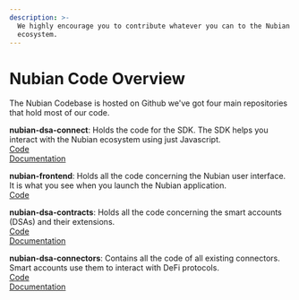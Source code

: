 ```yaml
---
description: >-
  We highly encourage you to contribute whatever you can to the Nubian
  ecosystem.
---
```


# Nubian Code Overview

The Nubian Codebase is hosted on Github we've got four main repositories that hold most of our code.

**nubian-dsa-connect**: Holds the code for the SDK. The SDK helps you interact with the Nubian ecosystem using just Javascript.   
[Code](https://github.com/Open-Currency-Collective/nubian-dsa-connect)   
[Documentation](sdk/)

**nubian-frontend**: Holds all the code concerning the Nubian user interface. It is what you see when you launch the Nubian application.  
[Code](https://github.com/Open-Currency-Collective/nubian-frontend)

**nubian-dsa-contracts**: Holds all the code concerning the smart accounts \(DSAs\) and their extensions.  
[Code](https://github.com/Open-Currency-Collective/nubian-dsa-contracts)  
[Documentation](dsa-introduction/)

**nubian-dsa-connectors**: Contains all the code of all existing connectors. Smart accounts use them to interact with DeFi protocols.  
[Code](https://github.com/Open-Currency-Collective/Nubian-dsa-connectors)  
[Documentation](connectors/)  



